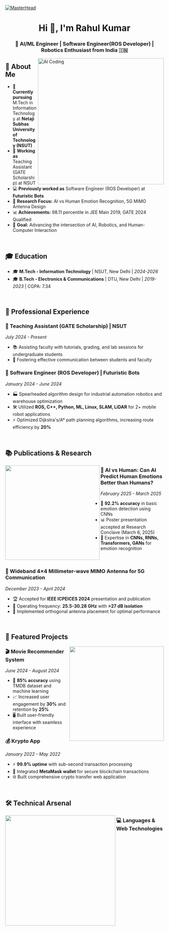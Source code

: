 [![MasterHead](https://miro.medium.com/v2/resize:fit:1400/1*2pDfmw4aoUr4iOELEIcag.gif)](https://github.com/RAHUKKRRANJAN)

<h1 align="center">Hi 👋, I'm Rahul Kumar</h1>
<h3 align="center">🤖 AI/ML Engineer | Software Engineer(ROS Developer) | Robotics Enthusiast from India 🇮🇳</h3>

<img align="right" alt="AI Coding" width="400" src="https://cdnl.iconscout.com/lottie/premium/thumb/boy-doing-coding-with-the-help-of-ai-robot-10025683-8137287.gif">

## 🚀 About Me

- 🔬 **Currently pursuing** M.Tech in Information Technology at **Netaji Subhas University of Technology (NSUT)**
- 🤖 **Working as** Teaching Assistant (GATE Scholarship) at NSUT
- 💻 **Previously worked as** Software Engineer (ROS Developer) at **Futuristic Bots**
- 🧠 **Research Focus:** AI vs Human Emotion Recognition, 5G MIMO Antenna Design
- 📊 **Achievements:** 98.11 percentile in JEE Main 2019, GATE 2024 Qualified
- 🎯 **Goal:** Advancing the intersection of AI, Robotics, and Human-Computer Interaction

<br>

## 🎓 Education

- 🎓 **M.Tech - Information Technology** | NSUT, New Delhi | *2024-2026*
- 🎓 **B.Tech - Electronics & Communications** | DTU, New Delhi | *2019-2023* | CGPA: 7.34

<br>

## 💼 Professional Experience

### 🔬 Teaching Assistant (GATE Scholarship) | NSUT
*July 2024 - Present*
- 📚 Assisting faculty with tutorials, grading, and lab sessions for undergraduate students
- 🤝 Fostering effective communication between students and faculty

### 🤖 Software Engineer (ROS Developer) | Futuristic Bots  
*January 2024 - June 2024*
- 🏭 Spearheaded algorithm design for industrial automation robotics and warehouse optimization
- 🛠️ Utilized **ROS, C++, Python, ML, Linux, SLAM, LiDAR** for 2+ mobile robot applications
- ⚡ Optimized Dijkstra's/A* path planning algorithms, increasing route efficiency by **20%**

<br>

## 📚 Publications & Research

<img align="left" width="300" src="https://miro.medium.com/1*63sGPbvLLpvlD16hG1bvmA.gif">

### 🧠 AI vs Human: Can AI Predict Human Emotions Better than Humans?
*February 2025 - March 2025*
- 🎯 **92.2% accuracy** in basic emotion detection using CNNs
- 📊 Poster presentation accepted at Research Conclave (March 6, 2025)
- 🧪 Expertise in **CNNs, RNNs, Transformers, GANs** for emotion recognition

<br clear="left"/>

### 📡 Wideband 4×4 Millimeter-wave MIMO Antenna for 5G Communication
*December 2023 - April 2024*
- 🏆 Accepted for **IEEE ICPEICES 2024** presentation and publication
- 📶 Operating frequency: **25.5-30.28 GHz** with **>27 dB isolation**
- 🔧 Implemented orthogonal antenna placement for optimal performance

<br>

## 🚀 Featured Projects

<img align="right" width="300" src="https://scitechdaily.com/images/Machine-Learning-AI-Concept.gif">

### 🎬 Movie Recommender System
*June 2024 - August 2024*
- 🎯 **85% accuracy** using TMDB dataset and machine learning
- 📈 Increased user engagement by **30%** and retention by **25%**
- 🖥️ Built user-friendly interface with seamless experience

### 💰 Krypto App
*January 2022 - May 2022*
- ⚡ **99.9% uptime** with sub-second transaction processing
- 🔐 Integrated **MetaMask wallet** for secure blockchain transactions
- 🌐 Built comprehensive crypto transfer web application

<br clear="right"/>

## 🛠️ Technical Arsenal

<img align="left" width="350" src="https://cdnl.iconscout.com/lottie/premium/thumb/neural-network-9383741-7652963.gif">

### 💻 Languages & Web Technologies

